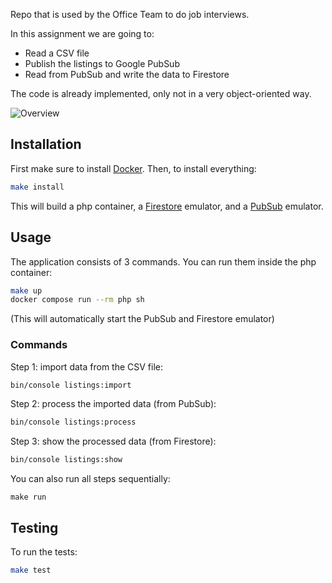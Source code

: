 Repo that is used by the Office Team to do job interviews.

In this assignment we are going to:
- Read a CSV file
- Publish the listings to Google PubSub
- Read from PubSub and write the data to Firestore

The code is already implemented, only not in a very object-oriented way.

![Overview](./overview.png)

## Installation

First make sure to install [Docker](https://docs.docker.com/get-docker/).
Then, to install everything:

```sh
make install
```

This will build a php container, a [Firestore](https://cloud.google.com/firestore/docs/overview)
emulator, and a [PubSub](https://cloud.google.com/pubsub/docs/overview) emulator.

## Usage

The application consists of 3 commands. You can run them inside the php container:

```sh
make up
docker compose run --rm php sh
```

(This will automatically start the PubSub and Firestore emulator)

### Commands

Step 1: import data from the CSV file:

```sh
bin/console listings:import
```

Step 2: process the imported data (from PubSub):

```sh
bin/console listings:process
```

Step 3: show the processed data (from Firestore):

```sh
bin/console listings:show
```

You can also run all steps sequentially:

```
make run
```

## Testing

To run the tests:

```sh
make test
```
